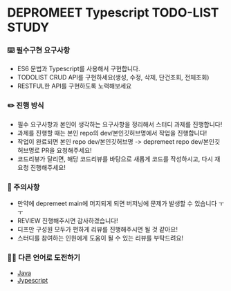 # DEPROMEET Typescript TODO-LIST STUDY

### ⌨️ 필수구현 요구사항

- ES6 문법과 Typescript를 사용해서 구현합니다.
- TODOLIST CRUD API를 구현하세요(생성, 수정, 삭제, 단건조회, 전체조회)
- RESTFUL한 API를 구현하도록 노력해보세요

### ✏️ 진행 방식

- 필수 요구사항과 본인이 생각하는 요구사항을 정리해서 스터디 과제를 진행합니다!
- 과제를 진행할 때는 본인 repo의 dev/본인깃허브명에서 작업을 진행합니다!
- 작업이 완료되면 본인 repo dev/본인깃허브명 -> depremeet repo dev/본인깃허브명로 PR을 요청해주세요!
- 코드리뷰가 달리면, 해당 코드리뷰를 바탕으로 새롭게 코드를 작성하시고, 다시 재요청 진행해주세요!

### 🚨 주의사항

- 만약에 depremeet main에 머지되게 되면 버저닝에 문제가 발생할 수 있습니다 ㅜㅜ
- REVIEW 진행해주시면 감사하겠습니다!
- 디프만 구성원 모두가 편하게 리뷰를 진행해주시면 될 것 같아요!
- 스터디를 참여하는 인원에게 도움이 될 수 있는 리뷰를 부탁드려요!

### 🙇🏻 다른 언어로 도전하기

- [Java](https://github.com/depromeet/todo-list-study)
- [Jypescript](https://github.com/depromeet/todo-list-study-js)
